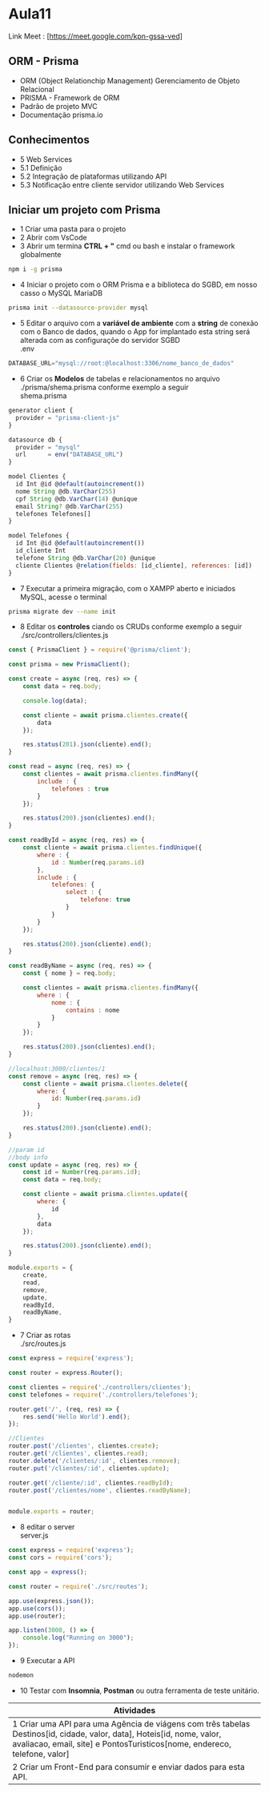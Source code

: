 # Aula11
Link Meet : [https://meet.google.com/kpn-gssa-ved]

## ORM - Prisma
- ORM (Object Relationchip Management) Gerenciamento de Objeto Relacional
- PRISMA - Framework de ORM
- Padrão de projeto MVC
- Documentação prisma.io

## Conhecimentos
- 5 Web Services
- 5.1 Definição
- 5.2 Integração de plataformas utilizando API
- 5.3 Notificação entre cliente servidor utilizando Web Services

## Iniciar um projeto com Prisma
- 1 Criar uma pasta para o projeto
- 2 Abrir com VsCode
- 3 Abrir um termina **CTRL + "** cmd ou bash e instalar o framework globalmente
```bash
npm i -g prisma
```
- 4 Iniciar o projeto com o ORM Prisma e a biblioteca do SGBD, em nosso casso o MySQL MariaDB
```bash
prisma init --datasource-provider mysql
```
- 5 Editar o arquivo com a **variável de ambiente** com a **string** de conexão com o Banco de dados, quando o App for implantado esta string será alterada com as configuraçõe do servidor SGBD
<br>.env
```js
DATABASE_URL="mysql://root:@localhost:3306/nome_banco_de_dados"
```
- 6 Criar os **Modelos** de tabelas e relacionamentos no arquivo ./prisma/shema.prisma conforme exemplo a seguir<br>shema.prisma
```js
generator client {
  provider = "prisma-client-js"
}

datasource db {
  provider = "mysql"
  url      = env("DATABASE_URL")
}

model Clientes {
  id Int @id @default(autoincrement())
  nome String @db.VarChar(255)
  cpf String @db.VarChar(14) @unique
  email String? @db.VarChar(255)
  telefones Telefones[]
}

model Telefones {
  id Int @id @default(autoincrement())
  id_cliente Int 
  telefone String @db.VarChar(20) @unique
  cliente Clientes @relation(fields: [id_cliente], references: [id])
}
```
- 7 Executar a primeira migração, com o XAMPP aberto e iniciados MySQL, acesse o terminal
```bash
prisma migrate dev --name init
```
- 8 Editar os **controles** ciando os CRUDs conforme exemplo a seguir<br>./src/controllers/clientes.js
```js
const { PrismaClient } = require('@prisma/client');

const prisma = new PrismaClient();

const create = async (req, res) => {
    const data = req.body;

    console.log(data);

    const cliente = await prisma.clientes.create({
        data
    });

    res.status(201).json(cliente).end();
}

const read = async (req, res) => {
    const clientes = await prisma.clientes.findMany({
        include : {
            telefones : true
        }
    });

    res.status(200).json(clientes).end();
}

const readById = async (req, res) => {
    const cliente = await prisma.clientes.findUnique({
        where : {
            id : Number(req.params.id)
        },
        include : {
            telefones: {
                select : {
                    telefone: true
                }
            }
        }
    });

    res.status(200).json(cliente).end();
}

const readByName = async (req, res) => {
    const { nome } = req.body;

    const clientes = await prisma.clientes.findMany({
        where : {
            nome : {
                contains : nome
            }
        }
    });

    res.status(200).json(clientes).end();
}

//localhost:3000/clientes/1
const remove = async (req, res) => {
    const cliente = await prisma.clientes.delete({
        where: {
            id: Number(req.params.id)
        }
    });

    res.status(200).json(cliente).end();
}

//param id
//body info
const update = async (req, res) => {
    const id = Number(req.params.id);
    const data = req.body;

    const cliente = await prisma.clientes.update({
        where: {
            id
        },
        data
    });

    res.status(200).json(cliente).end();
}

module.exports = {
    create,
    read,
    remove,
    update,
    readById,
    readByName,
}
```
- 7 Criar as rotas<br>./src/routes.js
  
```js
const express = require('express');

const router = express.Router();

const clientes = require('./controllers/clientes');
const telefones = require('./controllers/telefones');

router.get('/', (req, res) => {
    res.send('Hello World').end();
});

//Clientes
router.post('/clientes', clientes.create);
router.get('/clientes', clientes.read);
router.delete('/clientes/:id', clientes.remove);
router.put('/clientes/:id', clientes.update);

router.get('/cliente/:id', clientes.readById);
router.post('/clientes/nome', clientes.readByName);


module.exports = router;
```
- 8 editar o server <br>server.js
```js
const express = require('express');
const cors = require('cors');

const app = express();

const router = require('./src/routes');

app.use(express.json());
app.use(cors());
app.use(router);

app.listen(3000, () => {
    console.log("Running on 3000");
});
```
- 9 Executar a API
```bash
nodemon
```
- 10 Testar com **Insomnia**, **Postman** ou outra ferramenta de teste unitário.

|Atividades|
|-|
|1 Criar uma API para uma Agência de viágens com três tabelas Destinos[id, cidade, valor, data], Hoteis[id, nome, valor, avaliacao, email, site] e PontosTuristicos[nome, endereco, telefone, valor]|
|2 Criar um Front-End para consumir e enviar dados para esta API.|
